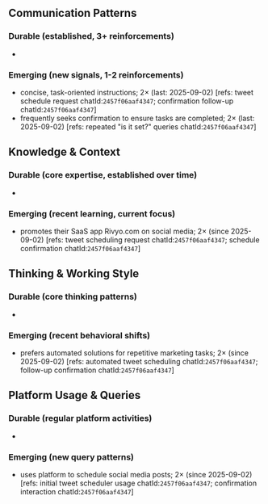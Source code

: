 ## Communication Patterns
### Durable (established, 3+ reinforcements)
- 

### Emerging (new signals, 1-2 reinforcements)
- concise, task-oriented instructions; 2× (last: 2025-09-02) [refs: tweet schedule request chatId:`2457f06aaf4347`; confirmation follow-up chatId:`2457f06aaf4347`]
- frequently seeks confirmation to ensure tasks are completed; 2× (last: 2025-09-02) [refs: repeated "is it set?" queries chatId:`2457f06aaf4347`]

## Knowledge & Context
### Durable (core expertise, established over time)
- 

### Emerging (recent learning, current focus)
- promotes their SaaS app Rivyo.com on social media; 2× (since 2025-09-02) [refs: tweet scheduling request chatId:`2457f06aaf4347`; schedule confirmation chatId:`2457f06aaf4347`]

## Thinking & Working Style
### Durable (core thinking patterns)
- 

### Emerging (recent behavioral shifts)
- prefers automated solutions for repetitive marketing tasks; 2× (since 2025-09-02) [refs: automated tweet scheduling chatId:`2457f06aaf4347`; follow-up confirmation chatId:`2457f06aaf4347`]

## Platform Usage & Queries
### Durable (regular platform activities)
- 

### Emerging (new query patterns)
- uses platform to schedule social media posts; 2× (since 2025-09-02) [refs: initial tweet scheduler usage chatId:`2457f06aaf4347`; confirmation interaction chatId:`2457f06aaf4347`]